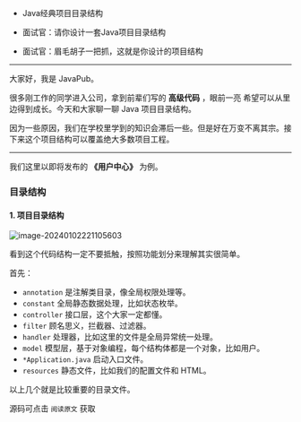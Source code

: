 - Java经典项目目录结构

- 面试官：请你设计一套Java项目目录结构

- 面试官：眉毛胡子一把抓，这就是你设计的项目结构

---

大家好，我是 JavaPub。

很多刚工作的同学进入公司，拿到前辈们写的 **高级代码** ，眼前一亮 希望可以从里边得到成长。今天和大家聊一聊 Java 项目目录结构。

因为一些原因，我们在学校里学到的知识会滞后一些。但是好在万变不离其宗。接下来这个项目结构可以覆盖绝大多数项目工程。



---

我们这里以即将发布的 **《用户中心》** 为例。

### 目录结构

#### 1. 项目目录结构

![image-20240102221105603](https://javapub-common-oss.oss-cn-beijing.aliyuncs.com/javapub/image-20240102221105603.png)



看到这个代码结构一定不要抵触，按照功能划分来理解其实很简单。

首先：

- `annotation` 是注解类目录，像全局权限处理等。
- `constant` 全局静态数据处理，比如状态枚举。
- `controller` 接口层，这个大家一定都懂。
- `filter` 顾名思义，拦截器、过滤器。
- `handler` 处理器，比如这里的文件是全局异常统一处理。
- `model` 模型层，基于对象编程，每个结构体都是一个对象，比如用户。
- `*Application.java`  启动入口文件。
- `resources` 静态文件，比如我们的配置文件和 HTML。



以上几个就是比较重要的目录文件。







源码可点击 `阅读原文` 获取